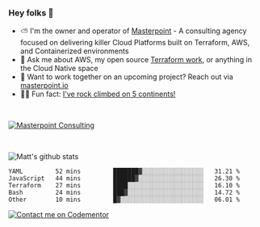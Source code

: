 

### Hey folks 👋



- ⛅️ I'm the owner and operator of [Masterpoint](https://masterpoint.io) - A consulting agency focused on delivering killer Cloud Platforms built on Terraform, AWS, and Containerized environments
- 💬 Ask me about AWS, my open source [Terraform work](https://github.com/masterpointio?q=terraform&type=&language=hcl), or anything in the Cloud Native space
- 🔨 Want to work together on an upcoming project? Reach out via [masterpoint.io](https://masterpoint.io)
- 🧗‍♂️ Fun fact: [I've rock climbed on 5 continents!](https://www.rockandice.com/videos/weekend-whippers/weekend-whipper-gunning-for-it-on-south-six-shooter/)

<br>


[![Masterpoint Consulting](https://masterpoint-public.s3.us-west-2.amazonaws.com/Logo-medium.png)](https://masterpoint.io)

<br>

![Matt's github stats](https://github-readme-stats.vercel.app/api?username=Gowiem&count_private=true&theme=cobalt&show_icons=true)

<!--START_SECTION:waka-->

```text
YAML         52 mins         ███████▓░░░░░░░░░░░░░░░░░   31.21 %
JavaScript   44 mins         ██████▓░░░░░░░░░░░░░░░░░░   26.30 %
Terraform    27 mins         ████░░░░░░░░░░░░░░░░░░░░░   16.10 %
Bash         24 mins         ███▓░░░░░░░░░░░░░░░░░░░░░   14.72 %
Other        10 mins         █▓░░░░░░░░░░░░░░░░░░░░░░░   06.01 %
```

<!--END_SECTION:waka-->

[![Contact me on Codementor](https://www.codementor.io/m-badges/gowiem/find-me-on-cm-b.svg)](https://www.codementor.io/@gowiem?refer=badge)
